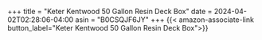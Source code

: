 +++
title = "Keter Kentwood 50 Gallon Resin Deck Box"
date = 2024-04-02T02:28:06-04:00
asin = "B0CSQJF6JY"
+++
{{< amazon-associate-link button_label="Keter Kentwood 50 Gallon Resin Deck Box">}}
